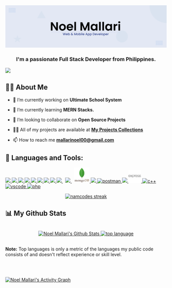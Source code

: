 
<img src="./assets/banner.png">

<h3 align="center">I'm a passionate Full Stack Developer from Philippines.</h3>

<a href="https://github.com/Meghna-DAS/github-profile-views-counter">
    <img src="https://komarev.com/ghpvc/?username=namcodes">
</a>
<br/>

## 🙋‍♂️ About Me

- 🔭 I’m currently working on **Ultimate School System**

- 🌱 I’m currently learning **MERN Stacks.**

- 👯 I’m looking to collaborate on **Open Source Projects**

- 👨‍💻 All of my projects are available at **[My Projects Collections](https://facebook.com)**

- 📫 How to reach me **mallarinoel00@gmail.com**

## 🚀 Languages and Tools:
<p align="left">
   <a href="https://www.java.com" target="_blank"> <img src="https://img.icons8.com/color/48/000000/java-coffee-cup-logo.png"/> </a>
    <a href="https://reactjs.org/" target="_blank"> <img src="https://img.icons8.com/color/48/000000/react-native.png"/> </a>
    <a href="https://spring.io/projects/spring-boot" target="_blank"> <img src="https://img.icons8.com/color/48/000000/spring-logo.png"/> </a> 
    <a href="https://developer.mozilla.org/en-US/docs/Web/JavaScript" target="_blank"> <img src="https://img.icons8.com/color/48/000000/javascript.png"/> </a> 
    <a href="https://www.w3.org/html/" target="_blank"> <img src="https://img.icons8.com/color/48/000000/html-5.png"/> </a> 
    <a href="https://www.w3schools.com/css/" target="_blank"> <img src="https://img.icons8.com/color/48/000000/css3.png"/> </a> 
    <a href="https://getbootstrap.com" target="_blank"> <img src="https://img.icons8.com/color/48/000000/bootstrap.png"/> </a> 
    <a href="https://www.python.org" target="_blank"> <img src="https://img.icons8.com/color/48/000000/python.png"/> </a> 
    <a style="padding-right:8px;" href="https://nodejs.org" target="_blank"> <img src="https://img.icons8.com/color/48/000000/nodejs.png"/> </a> 
    <a style="padding-right:8px;" href="https://www.mysql.com/" target="_blank"> <img src="https://img.icons8.com/fluent/50/000000/mysql-logo.png"/> </a>
    <a href="https://www.mongodb.com/" target="_blank"> <img src="https://raw.githubusercontent.com/devicons/devicon/master/icons/mongodb/mongodb-original-wordmark.svg" alt="mongodb" width="48" height="48"/> </a> 
    <a href="https://firebase.google.com/" target="_blank"> <img src="https://img.icons8.com/color/48/000000/firebase.png"/> </a> 
    <a href="https://postman.com" target="_blank"> <img src="https://www.vectorlogo.zone/logos/getpostman/getpostman-icon.svg" alt="postman" width="45" height="45"/> </a>   
    <a href="https://git-scm.com/" target="_blank"> <img src="https://img.icons8.com/color/48/000000/git.png"/> </a>
    <a href="https://expressjs.com" target="_blank"> <img src="https://raw.githubusercontent.com/devicons/devicon/master/icons/express/express-original-wordmark.svg" alt="express" width="40" height="40"/> </a>
  <a href="https://cplusplus.com/" target="_blank"><img src="https://imgs.search.brave.com/dPvU85gATgtr4mMF2du--Rx3zwl8sze5U3TwQDAOpD8/rs:fit:560:320:1/g:ce/aHR0cHM6Ly91cGxv/YWQud2lraW1lZGlh/Lm9yZy93aWtpcGVk/aWEvY29tbW9ucy90/aHVtYi8xLzE4L0lT/T19DJTJCJTJCX0xv/Z28uc3ZnLzUxMnB4/LUlTT19DJTJCJTJC/X0xvZ28uc3ZnLnBu/Zw" alt="c++" width="40" height="40"/></a>
  <a href="https://code.visualstudio.com/Download" target="_blank"> <img src="https://user-images.githubusercontent.com/674621/71187801-14e60a80-2280-11ea-94c9-e56576f76baf.png"  alt="vscode" width="40" height="40" />
  <a href="https://php.net" target="_blank"> <img src="https://www.php.net/images/logos/php-logo-white.svg"  alt="php" width="40" height="40" />
</p>
  
  
<p align="center">
    <a href="https://github.com/namcodes/github-readme-streak-stats">
        <img alt="namcodes streak" src="https://github-readme-streak-stats.herokuapp.com/?user=namcodes&theme=black-ice&hide_border=true&stroke=0000&background=060A0CD0"/>
    </a>
</p>


## 📊 My Github Stats

  <br/>
      <div align="center">
          
<a href="[https://github.com/namcodes/github-readme-stats](https://github-readme-stats.vercel.app/api?username=namcodes&langs_count=8&show_icons=true&count_private=true&theme=react&hide_border=true&bg_color=0D1117)">
<img alt="Noel Mallari's Github Stats" src="https://github-readme-stats.vercel.app/api?username=namcodes&langs_count=8&show_icons=true&count_private=true&theme=react&hide_border=true&bg_color=0D1117" />
          </a>
          
<a href="https://github-readme-stats.vercel.app/api/top-langs/?username=namcodes&langs_count=8&count_private=true&layout=compact&theme=react&hide_border=true&bg_color=0D1117">
<img alt="top language" src="https://github-readme-stats.vercel.app/api/top-langs/?username=namcodes&langs_count=8&count_private=true&layout=compact&theme=react&hide_border=true&bg_color=0D1117"/>
          </a>
      </div>
  <br/>
      
      
      
  <b>Note:</b> Top languages is only a metric of the languages my public code consists of and doesn't reflect experience or skill level.


<br/>
<br/>

<a href="https://github.com/namcodes/github-readme-activity-graph"><img alt="Noel Mallari's Activity Graph" src="https://activity-graph.herokuapp.com/graph?username=namcodes&bg_color=0D1117&color=5BCDEC&line=5BCDEC&point=FFFFFF&hide_border=true" /></a>

<br/>
